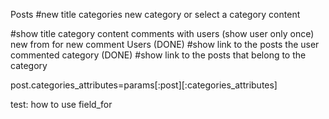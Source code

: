 Posts
  #new
    title
    categories
      new category or select a category
    content

  #show
    title
    category
    content
    comments with users (show user only once)
    new from for new comment
Users (DONE)
  #show
    link to the posts the user commented
category (DONE)
  #show
    link to the posts that belong to the category


post.categories_attributes=params[:post][:categories_attributes]

test: how to use field_for
